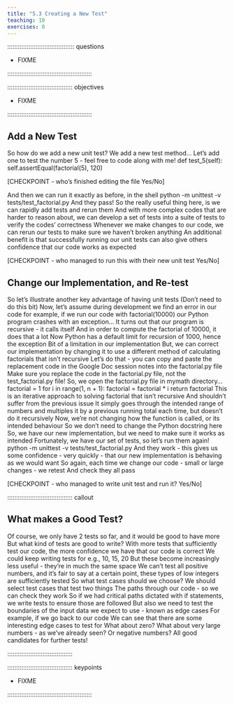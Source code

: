 ```yaml
---
title: "5.3 Creating a New Test"
teaching: 10
exercises: 0
---
```


:::::::::::::::::::::::::::::::::::::: questions 

- FIXME

::::::::::::::::::::::::::::::::::::::::::::::::

::::::::::::::::::::::::::::::::::::: objectives

- FIXME

::::::::::::::::::::::::::::::::::::::::::::::::

## Add a New Test

So how do we add a new unit test?
We add a new test method...
Let’s add one to test the number 5 - feel free to code along with me!
  def test_5(self):
    self.assertEqual(factorial(5), 120)

[CHECKPOINT - who’s finished editing the file Yes/No]

And then we can run it exactly as before, in the shell
python -m unittest -v tests/test_factorial.py 
And they pass!
So the really useful thing here, is we can rapidly add tests and rerun them
And with more complex codes that are harder to reason about, we can develop a set of tests into a suite of tests to verify the codes’ correctness
Whenever we make changes to our code, we can rerun our tests to make sure we haven’t broken anything
An additional benefit is that successfully running our unit tests can also give others confidence that our code works as expected

[CHECKPOINT - who managed to run this with their new unit test Yes/No]


## Change our Implementation, and Re-test

So let’s illustrate another key advantage of having unit tests
(Don’t need to do this bit) Now, let’s assume during development we find an error in our code
for example, if we run our code with factorial(10000) our Python program crashes with an exception…
It turns out that our program is recursive - it calls itself
And in order to compute the factorial of 10000, it does that a lot
Now Python has a default limit for recursion of 1000, hence the exception
Bit of a limitation in our implementation
But, we can correct our implementation by changing it to use a different method of calculating factorials that isn’t recursive
Let’s do that - you can copy and paste the replacement code in the Google Doc  session notes into the factorial.py file
Make sure you replace the code in the factorial.py file, not the test_factorial.py file!
So, we open the factorial.py file in mymath directory…
factorial = 1
for i in range(1, n + 1):
    factorial = factorial * i
return factorial
This is an iterative approach to solving factorial that isn’t recursive
And shouldn’t suffer from the previous issue
It simply goes through the intended range of numbers and multiples it by a previous running total each time, but doesn’t do it recursively
Now, we’re not changing how the function is called, or its intended behaviour
So we don’t need to change the Python docstring here
So, we have our new implementation, but we need to make sure it works as intended
Fortunately, we have our set of tests, so let’s run them again!
python -m unittest -v tests/test_factorial.py
And they work - this gives us some confidence - very quickly - that our new implementation is behaving as we would want
So again, each time we change our code - small or large changes - we retest
And check they all pass

[CHECKPOINT - who managed to write unit test and run it? Yes/No]

::::::::::::::::::::::::::::::::::::: callout

## What makes a Good Test?

Of course, we only have 2 tests so far, and it would be good to have more
But what kind of tests are good to write?
With more tests that sufficiently test our code, the more confidence we have that our code is correct
We could keep writing tests for e.g., 10, 15, 20
But these become increasingly less useful - they’re in much the same space
We can’t test all positive numbers, and it’s fair to say at a certain point, these types of low integers are sufficiently tested
So what test cases should we choose?
We should select test cases that test two things
The paths through our code - so we can check they work
So if we had critical paths dictated with if statements, we write tests to ensure those are followed
But also we need to test the boundaries of the input data we expect to use - known as edge cases
For example, if we go back to our code
We can see that there are some interesting edge cases to test for
What about zero?
What about very large numbers - as we’ve already seen?
Or negative numbers?
All good candidates for further tests!

:::::::::::::::::::::::::::::::::::::

::::::::::::::::::::::::::::::::::::: keypoints 

- FIXME

::::::::::::::::::::::::::::::::::::::::::::::::
